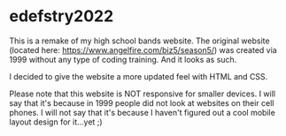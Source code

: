 # edefstry2022

This is a remake of my high school bands website.  The original website (located here: https://www.angelfire.com/biz5/season5/) was created via 1999 without any type of coding training.  And it looks as such.

I decided to give the website a more updated feel with HTML and CSS.

Please note that this website is NOT responsive for smaller devices.
I will say that it's because in 1999 people did not look at websites on their cell phones.
I will not say that it's because I haven't figured out a cool mobile layout design for it...yet ;) 
